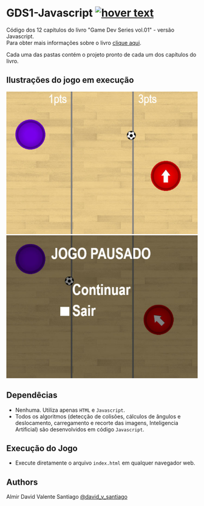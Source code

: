 # GDS1-Javascript <a href="https://algol.dev" target="_blank"> <img src="https://algol.dev/wp-content/uploads/2021/11/drop_algol_b.png" title="hover text"></a>

Código dos 12 capítulos do livro "Game Dev Series vol.01" - versão Javascript.<br>
Para obter mais informações sobre o livro [clique aqui](https://algol.dev/livros/gds1/).

Cada uma das pastas contém o projeto pronto de cada um dos capítulos do livro.

## Ilustrações do jogo em execução
![img1](pics/gds1-javascript-screen_01.jpg)
![img2](pics/gds1-javascript-screen_02.jpg)

## Dependêcias

* Nenhuma. Utiliza apenas ```HTML``` e ```Javascript```.
* Todos os algoritmos (detecção de colisões, cálculos de ângulos e deslocamento, carregamento e recorte das imagens, Inteligencia Artificial) são desenvolvidos em código ```Javascript```.

## Execução do Jogo

* Execute diretamente o arquivo ```index.html``` em qualquer navegador web.

## Authors

Almir David Valente Santiago [@david_v_santiago](https://linktr.ee/david.santiago)
